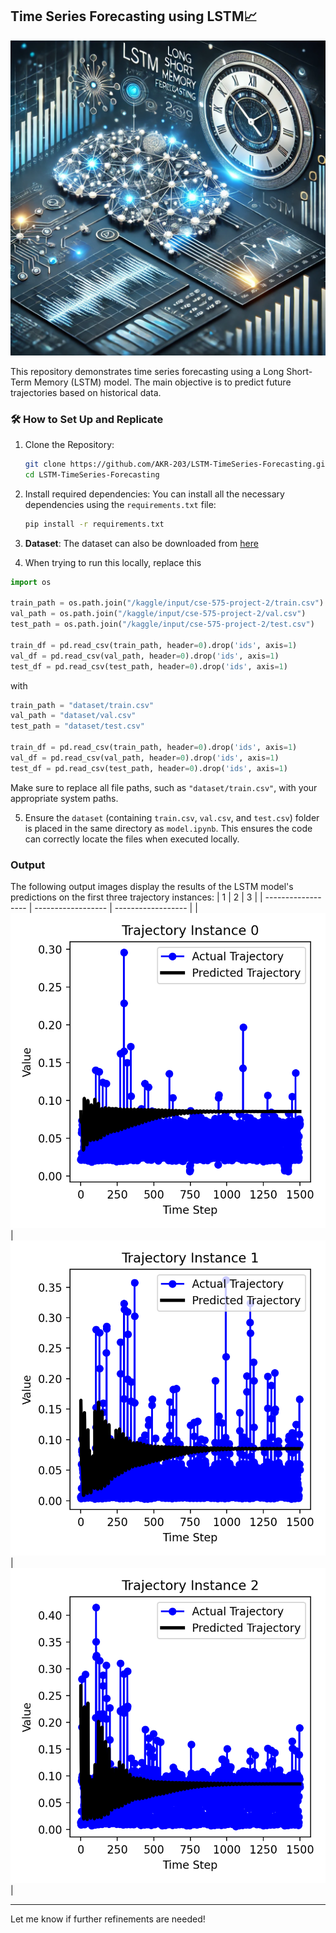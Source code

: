 ## Time Series Forecasting using LSTM📈

![Project Thumbnail](./images/thumbnail.png)

This repository demonstrates time series forecasting using a Long Short-Term Memory (LSTM) model. The main objective is to predict future trajectories based on historical data.

### 🛠 How to Set Up and Replicate

1. Clone the Repository:
   ```bash
   git clone https://github.com/AKR-203/LSTM-TimeSeries-Forecasting.git
   cd LSTM-TimeSeries-Forecasting
   ```

2. Install required dependencies: You can install all the necessary dependencies using the `requirements.txt` file:
   ```bash
   pip install -r requirements.txt
   ```

3. **Dataset**: The dataset can also be downloaded from [here](https://drive.google.com/file/d/1yYLXskgFGxi2CSMynAEX6-peN2i0_YxQ/view?usp=sharing)

4. When trying to run this locally, replace this
```python
import os

train_path = os.path.join("/kaggle/input/cse-575-project-2/train.csv")
val_path = os.path.join("/kaggle/input/cse-575-project-2/val.csv")
test_path = os.path.join("/kaggle/input/cse-575-project-2/test.csv")

train_df = pd.read_csv(train_path, header=0).drop('ids', axis=1)
val_df = pd.read_csv(val_path, header=0).drop('ids', axis=1)
test_df = pd.read_csv(test_path, header=0).drop('ids', axis=1)
```

with 

```python
train_path = "dataset/train.csv"
val_path = "dataset/val.csv"
test_path = "dataset/test.csv"

train_df = pd.read_csv(train_path, header=0).drop('ids', axis=1)
val_df = pd.read_csv(val_path, header=0).drop('ids', axis=1)
test_df = pd.read_csv(test_path, header=0).drop('ids', axis=1)
```
Make sure to replace all file paths, such as `"dataset/train.csv"`, with your appropriate system paths.

5. Ensure the `dataset` (containing `train.csv`, `val.csv`, and `test.csv`) folder is placed in the same directory as `model.ipynb`. This ensures the code can correctly locate the files when executed locally.

### Output

The following output images display the results of the LSTM model's predictions on the first three trajectory instances:
| 1 | 2 | 3 | 
| ------------------ | ------------------ | ------------------ | 
| <img src="./images/trajectory_0.png" alt="trajectory_0"/>  | <img src="./images/trajectory_1.png" alt="trajectory_1"/>  | <img src="./images/trajectory_2.png" alt="trajectory_2"/>  |


---

Let me know if further refinements are needed!